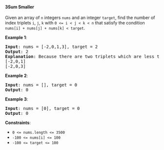  #### 3Sum Smaller

Given an array of `n` integers `nums` and an integer `target`, find the number of index triplets `i`, `j`, `k` with `0 <= i < j < k < n` that satisfy the condition `nums[i] + nums[j] + nums[k] < target`.

**Example 1**:
<pre><b>Input</b>: nums = [-2,0,1,3], target = 2
<b>Output</b>: 2
<b>Explanation</b>: Because there are two triplets which are less that 2:
[-2,0,1]
[-2,0,3]
</pre>

**Example 2**:
<pre><b>Input</b>: nums = [], target = 0
<b>Output</b>: 0
</pre>

**Example 3**:
<pre><b>Input</b>: nums = [0], target = 0
<b>Output</b>: 0
</pre>

**Constraints**:
* `0 <= nums.length <= 3500`
* `-100 <= nums[i] <= 100`
* `-100 <= target <= 100`
